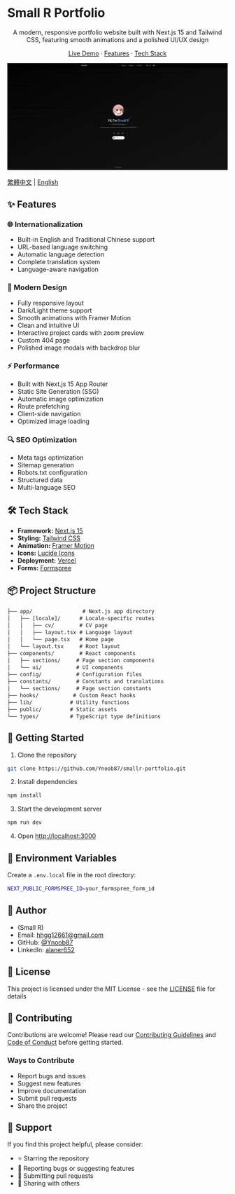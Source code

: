 # Small R Portfolio

<div align="center">
  <p align="center">
    A modern, responsive portfolio website built with Next.js 15 and Tailwind CSS, featuring smooth animations and a polished UI/UX design
  </p>
  <p align="center">
    <a href="https://smallr-portfolio.vercel.app">Live Demo</a>
    ·
    <a href="#features">Features</a>
    ·
    <a href="#tech-stack">Tech Stack</a>
  </p>
  <img src="/public/preview.png" alt="Portfolio Preview" width="600px" />
</div>

[繁體中文](/README.zh.md) | [English](/README.md)

## ✨ Features

### 🌐 Internationalization

- Built-in English and Traditional Chinese support
- URL-based language switching
- Automatic language detection
- Complete translation system
- Language-aware navigation

### 🎨 Modern Design

- Fully responsive layout
- Dark/Light theme support
- Smooth animations with Framer Motion
- Clean and intuitive UI
- Interactive project cards with zoom preview
- Custom 404 page
- Polished image modals with backdrop blur

### ⚡ Performance

- Built with Next.js 15 App Router
- Static Site Generation (SSG)
- Automatic image optimization
- Route prefetching
- Client-side navigation
- Optimized image loading

### 🔍 SEO Optimization

- Meta tags optimization
- Sitemap generation
- Robots.txt configuration
- Structured data
- Multi-language SEO

## 🛠️ Tech Stack

- **Framework:** [Next.js 15](https://nextjs.org/)
- **Styling:** [Tailwind CSS](https://tailwindcss.com/)
- **Animation:** [Framer Motion](https://www.framer.com/motion/)
- **Icons:** [Lucide Icons](https://lucide.dev/)
- **Deployment:** [Vercel](https://vercel.com)
- **Forms:** [Formspree](https://formspree.io)

## 📦 Project Structure

```
├── app/                # Next.js app directory
│   ├── [locale]/      # Locale-specific routes
│   │   ├── cv/        # CV page
│   │   ├── layout.tsx # Language layout
│   │   └── page.tsx   # Home page
│   └── layout.tsx     # Root layout
├── components/        # React components
│   ├── sections/     # Page section components
│   └── ui/           # UI components
├── config/           # Configuration files
├── constants/        # Constants and translations
│   └── sections/     # Page section constants
├── hooks/           # Custom React hooks
├── lib/            # Utility functions
├── public/         # Static assets
└── types/          # TypeScript type definitions
```

## 🚀 Getting Started

1. Clone the repository

```bash
git clone https://github.com/Ynoob87/smallr-portfolio.git
```

2. Install dependencies

```bash
npm install
```

3. Start the development server

```bash
npm run dev
```

4. Open [http://localhost:3000](http://localhost:3000)

## 📝 Environment Variables

Create a `.env.local` file in the root directory:

```bash
NEXT_PUBLIC_FORMSPREE_ID=your_formspree_form_id
```

## 👤 Author

- (Small R)
- Email: hhgg12661@gmail.com
- GitHub: [@Ynoob87](https://github.com/Ynoob87)
- LinkedIn: [alaner652](https://www.linkedin.com/in/alaner652/)

## 📄 License

This project is licensed under the MIT License - see the [LICENSE](LICENSE) file for details

## 🤝 Contributing

Contributions are welcome! Please read our [Contributing Guidelines](.github/CONTRIBUTING.md) and [Code of Conduct](CODE_OF_CONDUCT.md) before getting started.

### Ways to Contribute

- Report bugs and issues
- Suggest new features
- Improve documentation
- Submit pull requests
- Share the project

## 💖 Support

If you find this project helpful, please consider:

- ⭐ Starring the repository
- 🐛 Reporting bugs or suggesting features
- 🔀 Submitting pull requests
- 📢 Sharing with others
